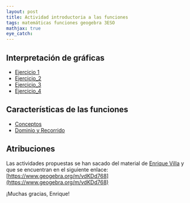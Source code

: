```yaml
---
layout: post
title: Actividad introductoria a las funciones
tags: matemáticas funciones geogebra 3ESO
mathjax: true
eye_catch:
---
```


## Interpretación de gráficas

* [Ejercicio 1](https://ggbm.at/w2DVJs2J)
* [Ejercicio_2](https://ggbm.at/UjdVfQrt)
* [Ejercicio_3](https://ggbm.at/fdWCXAtM)
* [Ejercicio_4](https://ggbm.at/m3TG6XbZ)

## Características de las funciones

* [Conceptos](https://ggbm.at/sV9kRf92)
* [Dominio y Recorrido](https://ggbm.at/RBUSpXgr)

## Atribuciones

Las actividades propuestas se han sacado del material de [Enrique Villa](https://www.geogebra.org/u/enrique.villa) y que se encuentran en el siguiente enlace: [https://www.geogebra.org/m/vdKDd768](https://www.geogebra.org/m/vdKDd768)



¡Muchas gracias, Enrique!



